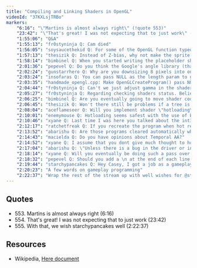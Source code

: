```yaml
---
title: "Compiling and Linking Shaders in OpenGL"
videoId: "37KXLsjTRBo"
markers:
    "6:16": "\"Martins is almost always right\" (!quote 553)"
    "23:42": "\"That's great! I was not expecting that to just work\" (!quote 554)"
    "1:55:06": "Q&A"
    "1:55:13": "fr0styninja Q: Cam died"
    "1:56:05": "soysaucethekid Q: For some of the OpenGL function typedefs, you have the WINAPI entrypoint and others don't. I thought it was necessary to have it or else you get run-time errors when calling those functions (or at least I did)"
    "1:57:13": "thesizik Q: Instead of Z-bias, why not make the sprite cards stand up at a steeper angle, and make them trapezoidal to undo the perspective foreshortening?"
    "1:58:14": "bimbinel Q: When you started writing the placeholder shader code you mentioned something about “C++ ??? docs” that are not yet fully implemented. What is this feature exactly? [see Resources, Wikipedia]"
    "2:01:36": "pepevel Q: Do you think the Google's angle library (that translates OpenGL to DirectX calls) would solve the sRGB problem on your graphics card?"
    "2:02:24": "gunstarrhero Q: Why are you downsizing 8 pixels into one using blit and not using 32 bit math and rendering 6 back into 2 with a subtract to finalize 8? 2 pass out of 8 bit back to render allows alpha on/off values and colour value attach. ( A|C| instead of colour value) where alpha belongs in blit, define each pixel"
    "2:03:24": "insofaras Q: You can pass NULL as the length param to glShaderSource and it treats all the strings as null terminated"
    "2:03:35": "handmade_opengl.cpp: Make OpenGLCreateProgram() pass NULL to glShaderSource()"
    "2:04:44": "fr0styninja Q: Can't we just adjust gamma in the shaders?"
    "2:05:27": "fr0styninja Q: Regarding checking shaders status. Believe best practice is checking GL_COMPILE_STATUS after compiling a shader and then GL_LINK_STATUS after linking a program"
    "2:06:25": "bimbinel Q: Are you eventually going to move shader code into the asset packs, or are you going to keep it inline?"
    "2:06:45": "thesizik Q: Won't there still be problems if a tree is in front of a tall block, if the sprite still technically intersects the tile above?"
    "2:08:04": "aceflameseer Q: Will you implement shader \"hotloading\"?"
    "2:10:01": "enemymouse Q: Hotloading seems safest with the use of BindAttribLocation, correct, so as not to have to chase locations all over the place?"
    "2:10:46": "xyane Q: Last time I was here you talked about the int32x types. What are your thoughts on type space vs cache utilization?"
    "2:12:17": "ratchetfreak Q: If you recreate the program when hot reloading, you should probably free the old shaders and program"
    "2:13:52": "abarishu Q: Are those programs cleared automatically when the game exits?"
    "2:14:43": "macielda Q: Do you have opinions about Temporal AA?"
    "2:14:52": "xyane Q: I assume that you dont give much thought to how hot data is? I remember a talk by Andrei that you could get a few percent speed up just from organizing the data according to hotness"
    "2:17:04": "abarishu Q: \"Unless there is a bug in the driver or in Windows...\" Yeah, there are never any bugs in those"
    "2:18:14": "xyane Q: Will you eventually be doing such a pass over Handmade Hero?"
    "2:18:32": "pepevel Q: Should you add a \n at the end of each line with the format you are using? Wouldn't it be parsed by OpenGL as a long comment as it is now?"
    "2:19:44": "starchypancakes Q: Hey Casey, I got a job as a gameplay programmer! Wouldn't have happened without this stream, not in a million years"
    "2:20:23": "A few words on gameplay programming"
    "2:22:37": "Wrap the rest of the stream up with well wishes for @starchypancakes (!quote 555)"
---
```


## Quotes

* 553\. Martins is almost always right (6:16)
* 554\. That's great! I was not expecting that to just work (23:42)
* 555\. With that, we wish starchypancakes well (2:22:37)

## Resources

* Wikipedia, [Here document](https://en.wikipedia.org/wiki/Here_document)
